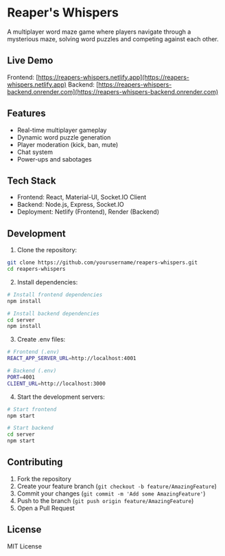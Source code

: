 # Reaper's Whispers

A multiplayer word maze game where players navigate through a mysterious maze, solving word puzzles and competing against each other.

## Live Demo

Frontend: [https://reapers-whispers.netlify.app](https://reapers-whispers.netlify.app)
Backend: [https://reapers-whispers-backend.onrender.com](https://reapers-whispers-backend.onrender.com)

## Features

- Real-time multiplayer gameplay
- Dynamic word puzzle generation
- Player moderation (kick, ban, mute)
- Chat system
- Power-ups and sabotages

## Tech Stack

- Frontend: React, Material-UI, Socket.IO Client
- Backend: Node.js, Express, Socket.IO
- Deployment: Netlify (Frontend), Render (Backend)

## Development

1. Clone the repository:
```bash
git clone https://github.com/yourusername/reapers-whispers.git
cd reapers-whispers
```

2. Install dependencies:
```bash
# Install frontend dependencies
npm install

# Install backend dependencies
cd server
npm install
```

3. Create .env files:
```bash
# Frontend (.env)
REACT_APP_SERVER_URL=http://localhost:4001

# Backend (.env)
PORT=4001
CLIENT_URL=http://localhost:3000
```

4. Start the development servers:
```bash
# Start frontend
npm start

# Start backend
cd server
npm start
```

## Contributing

1. Fork the repository
2. Create your feature branch (`git checkout -b feature/AmazingFeature`)
3. Commit your changes (`git commit -m 'Add some AmazingFeature'`)
4. Push to the branch (`git push origin feature/AmazingFeature`)
5. Open a Pull Request

## License

MIT License
